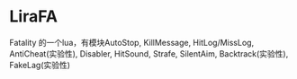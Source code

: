 # LiraFA

Fatality 的一个lua，有模块AutoStop, KillMessage, HitLog/MissLog, AntiCheat(实验性), Disabler, HitSound, Strafe, SilentAim, Backtrack(实验性), FakeLag(实验性)
